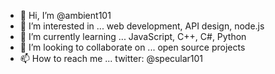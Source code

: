 - 👋 Hi, I’m @ambient101
- 👀 I’m interested in ... web development, API design, node.js
- 🌱 I’m currently learning ... JavaScript, C++, C#, Python
- 💞️ I’m looking to collaborate on ... open source projects
- 📫 How to reach me ... twitter: @specular101

<!---
ambient101/ambient101 is a ✨ special ✨ repository because its `README.md` (this file) appears on your GitHub profile.
You can click the Preview link to take a look at your changes.
--->
